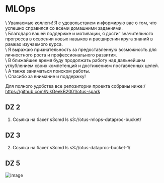 # MLOps
\ Уважаемые коллеги! Я с удовольствием информирую вас о том, что успешно справился со всеми домашними заданиями. \
\ Благодаря вашей поддержке и мотивации, я достиг значительного прогресса в освоении новых навыков и расширении круга знаний в рамках изучаемого курса. \
\ Я выражаю признательность за предоставленную возможность для личностного роста и профессионального развития. \
\ В ближайшее время буду продолжать работу над дальнейшим углублением своих компетенций и достижением поставленных целей. \
\ А также заниматься поиском работы. \
\ Спасибо за внимание и поддержку!

Для полного удобства все репозитории проекта собраны ниже:/
https://github.com/NikGeekB2001/otus-spark



## DZ 2
1. Ссылка на бакет
   s3cmd ls s3://otus-mlops-dataproc-bucket/

## DZ 3
2. Ссылка на бакет
s3cmd ls s3://otus-dataproc-bucket-1/

## DZ 5



![image](https://github.com/user-attachments/assets/a41b88d5-ba4c-41e3-a04d-20eebb4ee2c7)
